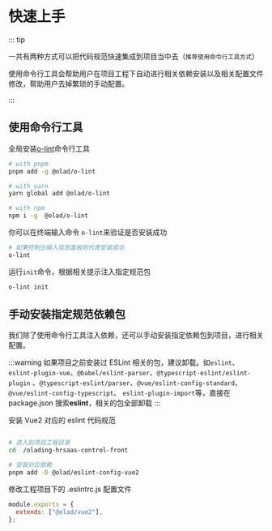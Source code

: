 # 快速上手

::: tip

一共有两种方式可以把代码规范快速集成到项目当中去（`推荐使用命令行工具方式`）

使用命令行工具会帮助用户在项目工程下自动进行相关依赖安装以及相关配置文件修改，帮助用户去掉繁琐的手动配置。

:::

## 使用命令行工具

全局安装[o-lint](/o-lint-cli/intro.md)命令行工具

```bash
# with pnpm
pnpm add -g @olad/o-lint

# with yarn
yarn global add @olad/o-lint

# with npm
npm i -g  @olad/o-lint
```

你可以在终端输入命令 `o-lint`来验证是否安装成功

```bash
# 如果控制台输入信息面板则代表安装成功
o-lint
```

运行`init`命令，根据相关提示注入指定规范包

```bash
o-lint init
```

## 手动安装指定规范依赖包

我们除了使用命令行工具注入依赖，还可以手动安装指定依赖包到项目，进行相关配置。

:::warning
如果项目之前安装过 ESLint 相关的包，建议卸载。如`eslint`、`eslint-plugin-vue`、`@babel/eslint-parser`、`@typescript-eslint/eslint-plugin` 、`@typescript-eslint/parser`、`@vue/eslint-config-standard`、`@vue/eslint-config-typescript`、
`eslint-plugin-import`等，直接在 package.json 搜索**eslint**，相关的包全部卸载
:::

安装 Vue2 对应的 eslint 代码规范

```bash

# 进入到项目工程目录
cd  /olading-hrsaas-control-front

# 安装对应依赖
pnpm add -D @olad/eslint-config-vue2

```

修改工程项目下的 .eslintrc.js 配置文件

```js
module.exports = {
  extends: ["@olad/vue2"],
};
```
